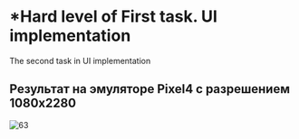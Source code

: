 # *Hard level of First task. UI implementation

The second task in UI implementation

## Результат на эмуляторе Pixel4 с разрешением 1080x2280
![63](https://user-images.githubusercontent.com/47796424/227807303-eb90b116-054a-40ee-853d-c6ef1c2618a5.gif)
